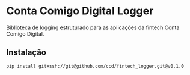 # Conta Comigo Digital Logger
Biblioteca de logging estruturado para as aplicações da fintech Conta Comigo Digital.

## Instalação

```bash
pip install git+ssh://git@github.com/ccd/fintech_logger.git@v0.1.0
```
